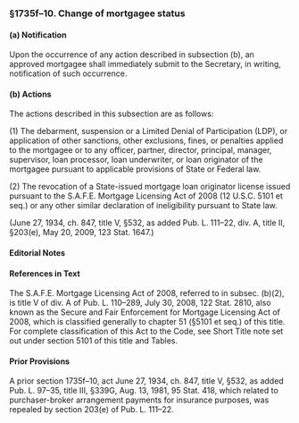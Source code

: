 ### §1735f–10. Change of mortgagee status ###

#### (a) Notification ####

Upon the occurrence of any action described in subsection (b), an approved mortgagee shall immediately submit to the Secretary, in writing, notification of such occurrence.

#### (b) Actions ####

The actions described in this subsection are as follows:

(1) The debarment, suspension or a Limited Denial of Participation (LDP), or application of other sanctions, other exclusions, fines, or penalties applied to the mortgagee or to any officer, partner, director, principal, manager, supervisor, loan processor, loan underwriter, or loan originator of the mortgagee pursuant to applicable provisions of State or Federal law.

(2) The revocation of a State-issued mortgage loan originator license issued pursuant to the S.A.F.E. Mortgage Licensing Act of 2008 (12 U.S.C. 5101 et seq.) or any other similar declaration of ineligibility pursuant to State law.

(June 27, 1934, ch. 847, title V, §532, as added Pub. L. 111–22, div. A, title II, §203(e), May 20, 2009, 123 Stat. 1647.)

#### **Editorial Notes** ####

#### References in Text ####

The S.A.F.E. Mortgage Licensing Act of 2008, referred to in subsec. (b)(2), is title V of div. A of Pub. L. 110–289, July 30, 2008, 122 Stat. 2810, also known as the Secure and Fair Enforcement for Mortgage Licensing Act of 2008, which is classified generally to chapter 51 (§5101 et seq.) of this title. For complete classification of this Act to the Code, see Short Title note set out under section 5101 of this title and Tables.

#### Prior Provisions ####

A prior section 1735f–10, act June 27, 1934, ch. 847, title V, §532, as added Pub. L. 97–35, title III, §339G, Aug. 13, 1981, 95 Stat. 418, which related to purchaser-broker arrangement payments for insurance purposes, was repealed by section 203(e) of Pub. L. 111–22.